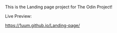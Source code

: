This is the Landing page project for The Odin Project!

Live Preview:

https://1uum.github.io/Landing-page/

